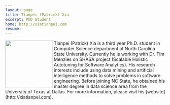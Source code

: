```yaml
---
layout: page
title: Tianpei (Patrick) Xia
excerpt: PhD Student
home: http://xiatianpei.com
resume: 
---
```



<img align="left" width="150" src="/img/xia.jpg">
Tianpei (Patrick) Xia is a third year Ph.D. student in Computer Science department at North Carolina State University. Currently he is working with Dr. Tim Menzies on SHASA project (Scalable Holistic Autotuning for Software Analytics). His research interests include using data mining and artificial intelligence methods to solve problems in software engineering. Before joining NC State, he obtained his master degree in data science area from the University of Texas at Dallas. For more information, please visit his [website](http://xiatianpei.com).
